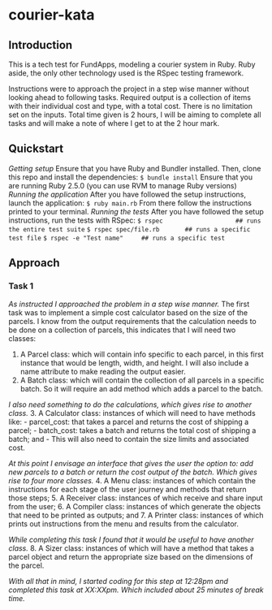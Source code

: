 # courier-kata

## Introduction
This is a tech test for FundApps, modeling a courier system in Ruby.  Ruby aside, the only other technology used is the RSpec testing framework.

Instructions were to approach the project in a step wise manner without looking ahead to following tasks.
Required output is a collection of items with their individual cost and type, with a total cost.  There is no limitation set on the inputs.
Total time given is 2 hours, I will be aiming to complete all tasks and will make a note of where I get to at the 2 hour mark.

## Quickstart
_Getting setup_
Ensure that you have Ruby and Bundler installed.  Then, clone this repo and install the dependencies:
`$ bundle install`
Ensure that you are running Ruby 2.5.0 (you can use RVM to manage Ruby versions)
_Running the application_
After you have followed the setup instructions, launch the application:
`$ ruby main.rb`
From there follow the instructions printed to your terminal.
_Running the tests_
After you have followed the setup instructions, run the tests with RSpec:
`$ rspec                    ## runs the entire test suite`
`$ rspec spec/file.rb       ## runs a specific test file`
`$ rspec -e "Test name"     ## runs a specific test`

## Approach
### Task 1
_As instructed I approached the problem in a step wise manner._
The first task was to implement a simple cost calculator based on the size of the parcels.
I know from the output requirements that the calculation needs to be done on a collection of parcels, this indicates that I will need two classes:
1. A Parcel class: which will contain info specific to each parcel, in this first instance that would be length, width, and height.  I will also include a name attribute to make reading the output easier.
2. A Batch class: which will contain the collection of all parcels in a specific batch. So it will require an add method which adds a parcel to the batch.

_I also need something to do the calculations, which gives rise to another class._
3. A Calculator class: instances of which will need to have methods like:
    - parcel_cost: that takes a parcel and returns the cost of shipping a parcel;
    - batch_cost: takes a batch and returns the total cost of shipping a batch; and
    - This will also need to contain the size limits and associated cost.

_At this point I envisage an interface that gives the user the option to: add new parcels to a batch or return the cost output of the batch. Which gives rise to four more classes._
4. A Menu class: instances of which contain the instructions for each stage of the user journey and methods that return those steps;
5. A Receiver class: instances of which receive and share input from the user;
6. A Compiler class: instances of which generate the objects that need to be printed as outputs; and
7. A Printer class: instances of which prints out instructions from the menu and results from the calculator.

_While completing this task I found that it would be useful to have another class._
8. A Sizer class: instances of which will have a method that takes a parcel object and return the appropriate size based on the dimensions of the parcel.

_With all that in mind, I started coding for this step at 12:28pm and completed this task at XX:XXpm. Which included about 25 minutes of break time._
